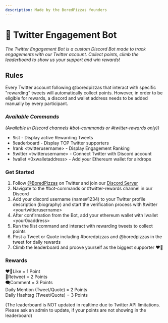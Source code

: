 ```yaml
---
description: Made by the BoredPizzas founders
---
```


# 🤖 Twitter Engagement Bot

_The Twitter Engagement Bot is a custom Discord Bot made to track engagements with our Twitter account. Collect points, climb the leaderboard to show us your support and win rewards!_

## Rules

Every Twitter account following @boredpizzas that interact with specific "rewarding" tweets will automatically collect points. However, in order to be eligible for rewards, a discord and wallet address needs to be added manually by every participant.

### _Available Commands_

_(Available in Discord channels #bot-commands or #twitter-rewards only))_

* !list - Display active Rewarding Tweets
* !leaderboard - Display TOP Twitter supporters
* !rank \<twitterusername> - Display Engagement Ranking
* !twitter \<twitterusername> - Connect Twitter with Discord account
* !wallet <0xwalletaddress> - Add your Ethereum wallet for airdrops

### **Get Started**

1. Follow [@BoredPizzas](https://twitter.com/BoredPizzas) on Twitter and join our [Discord Server](https://discord.com/invite/GbwykC99N6)
2. Navigate to the #bot-commands or #twitter-rewards channel in our Discord
3. Add your discord username (name#1234) to your Twitter profile description (biography) and start the verification process with !twitter \<yourtwitterusername>
4. After confirmation from the Bot, add your ethereum wallet with !wallet \<your0xaddress>
5. Run the !list command and interact with rewarding tweets to collect points
6. Post a Tweet or Quote including #boredpizzas and @boredpizzas in the tweet for daily rewards
7. Climb the leaderboard and proove yourself as the biggest supporter ❤️‍🔥

### Rewards

❤️‍🔥Like = 1 Point\
🔁Retweet = 2 Points\
🗨️Comment = 3 Points\
Daily Mention (Tweet/Quote) = 2 Points\
Daily Hashtag (Tweet/Quote) = 3 Points

(The leaderboard is NOT updated in realtime due to Twitter API limitations. Please ask an admin to update, if your points are not showing in the leaderboard)
